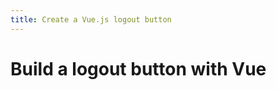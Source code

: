 ```yaml
---
title: Create a Vue.js logout button
---
```


<toolkit-breadcrumb />

# Build a logout button with Vue
